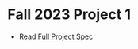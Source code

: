 # Fall 2023 Project 1

- Read [Full Project Spec]([https://eecs370.github.io/project_1_spec/](https://eecs370.github.io/project_1_spec/#3-lc-2k-assembly-language-and-assembler-40))
